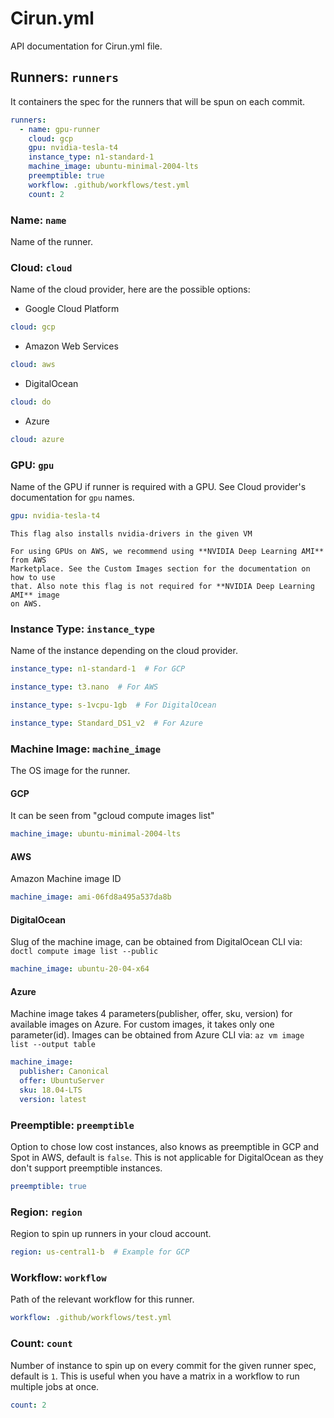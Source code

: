 # Cirun.yml

API documentation for Cirun.yml file.

## Runners: `runners`

It containers the spec for the runners that will be spun on each commit.

```yaml
runners:
  - name: gpu-runner
    cloud: gcp
    gpu: nvidia-tesla-t4
    instance_type: n1-standard-1
    machine_image: ubuntu-minimal-2004-lts
    preemptible: true
    workflow: .github/workflows/test.yml
    count: 2

```

### Name: `name`

Name of the runner.

### Cloud: `cloud`

Name of the cloud provider, here are the possible options:

* Google Cloud Platform

```yaml
cloud: gcp
```

* Amazon Web Services

```yaml
cloud: aws
```

* DigitalOcean

```yaml
cloud: do
```

* Azure

```yaml
cloud: azure
```

### GPU: `gpu`

Name of the GPU if runner is required with a GPU. See Cloud provider's
documentation for `gpu` names.

```yaml
gpu: nvidia-tesla-t4
```

```{note}
This flag also installs nvidia-drivers in the given VM
```

```{note}
For using GPUs on AWS, we recommend using **NVIDIA Deep Learning AMI** from AWS
Marketplace. See the Custom Images section for the documentation on how to use
that. Also note this flag is not required for **NVIDIA Deep Learning AMI** image
on AWS.
```

### Instance Type: `instance_type`

Name of the instance depending on the cloud provider.

```yaml
instance_type: n1-standard-1  # For GCP
```

```yaml
instance_type: t3.nano  # For AWS
```

```yaml
instance_type: s-1vcpu-1gb  # For DigitalOcean
```

```yaml
instance_type: Standard_DS1_v2  # For Azure
```

### Machine Image: `machine_image`

The OS image for the runner.

#### GCP

It can be seen from "gcloud compute images list"

```yaml
machine_image: ubuntu-minimal-2004-lts
```

#### AWS

Amazon Machine image ID

```yaml
machine_image: ami-06fd8a495a537da8b
```

#### DigitalOcean

Slug of the machine image, can be obtained from DigitalOcean CLI via:
`doctl compute image list --public`

```yaml
machine_image: ubuntu-20-04-x64
```

#### Azure

Machine image takes 4 parameters(publisher, offer, sku, version) for available images on Azure. For custom images, it takes only one parameter(id). Images can be obtained from Azure CLI via:
`az vm image list --output table`

```yaml
machine_image:
  publisher: Canonical
  offer: UbuntuServer
  sku: 18.04-LTS
  version: latest
```


### Preemptible: `preemptible`

Option to chose low cost instances, also knows as preemptible in GCP and Spot in AWS, default is `false`.
This is not applicable for DigitalOcean as they don't support preemptible instances.

```yaml
preemptible: true
```

### Region: `region`

Region to spin up runners in your cloud account.

```yaml
region: us-central1-b  # Example for GCP
```

### Workflow: `workflow`

Path of the relevant workflow for this runner.

```yaml
workflow: .github/workflows/test.yml
```

### Count: `count`

Number of instance to spin up on every commit for the given runner spec, default is `1`.
This is useful when you have a matrix in a workflow to run multiple jobs at once.

```yaml
count: 2
```
